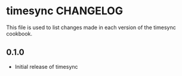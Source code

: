 timesync CHANGELOG
==================
This file is used to list changes made in each version of the
timesync cookbook.

0.1.0
-----
- Initial release of timesync

